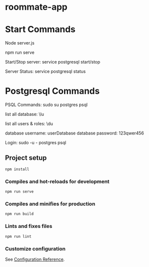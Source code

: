 # roommate-app
# Start Commands
Node server.js

npm run serve

Start/Stop server:
service postgresql start/stop

Server Status:
service postgresql status
# Postgresql Commands
PSQL Commands:
sudo su postgres
psql

list all database: \lu

list all users & roles: \du

database username: userDatabase
database password: 123qwer456

Login:
sudo -u - postgres psql

## Project setup
```
npm install
```
### Compiles and hot-reloads for development
```
npm run serve
```

### Compiles and minifies for production
```
npm run build
```

### Lints and fixes files
```
npm run lint
```

### Customize configuration
See [Configuration Reference](https://cli.vuejs.org/config/).